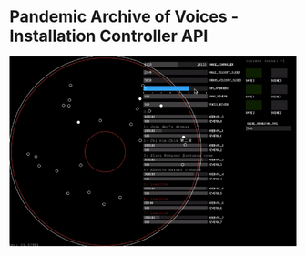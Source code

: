 # Pandemic Archive of Voices - Installation Controller API

![](https://raw.githubusercontent.com/mneunomne/paov_installation_api/master/controller.gif)
